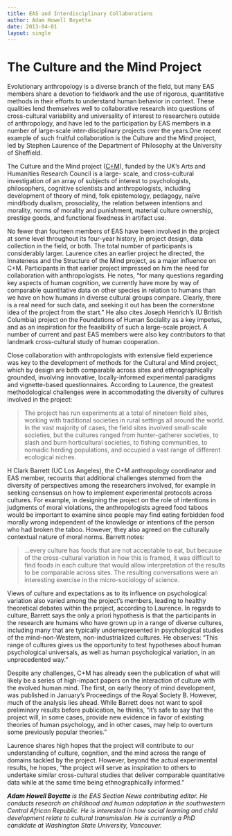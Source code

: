 ```yaml
---
title: EAS and Interdisciplinary Collaborations
author: Adam Howell Boyette
date: 2013-04-01
layout: single
---
```


# The Culture and the Mind Project

Evolutionary anthropology is a diverse branch of the field, but many EAS members share a devotion to fieldwork
and the use of rigorous, quantitative methods in their efforts to understand human behavior in context. These
qualities lend themselves well to collaborative research into questions of cross-cultural variability and
universality of interest to researchers outside of anthropology, and have led to the participation by EAS members
in a number of large-scale inter-disciplinary projects over the years.One recent example of such fruitful
collaboration is the Culture and the Mind project, led by Stephen Laurence of the Department of Philosophy at
the University of Sheffield.

The Culture and the Mind project ([C+M](http://http://www.philosophy.dept.shef.ac.uk/culture&mind/)), funded by the UK’s Arts and Humanities Research Council is a large-
scale, and cross-cultural investigation of an array of subjects of interest to psychologists, philosophers, cognitive
scientists and anthropologists, including development of theory of mind, folk epistemology, pedagogy, naïve
mind/body dualism, prosociality, the relation between intentions and morality, norms of morality and
punishment, material culture ownership, prestige goods, and functional fixedness in artifact use.

No fewer than fourteen members of EAS have been involved in the project at some level throughout its four-year
history, in project design, data collection in the field, or both. The total number of participants is considerably
larger. Laurence cites an earlier project he directed, the Innateness and the Structure of the Mind project, as a
major influence on C+M. Participants in that earlier project impressed on him the need for collaboration with
anthropologists. He notes, “for many questions regarding key aspects of human cognition, we currently have
more by way of comparable quantitative data on other species in relation to humans than we have on how
humans in diverse cultural groups compare. Clearly, there is a real need for such data, and seeking it out has been
the cornerstone idea of the project from the start.” He also cites Joseph Henrich’s (U British Columbia) project on
the Foundations of Human Sociality as a key impetus, and as an inspiration for the feasibility of such a large-scale
project. A number of current and past EAS members were also key contributors to that landmark cross-cultural
study of human cooperation.

Close collaboration with anthropologists with extensive field experience was key to the development of methods
for the Cultural and Mind project, which by design are both comparable across sites and ethnographically
grounded, involving innovative, locally-informed experimental paradigms and vignette-based questionnaires.
According to Laurence, the greatest methodological challenges were in accommodating the diversity of cultures
involved in the project:

> The project has run experiments at a total of nineteen field sites, working with traditional societies in
rural settings all around the world. In the vast majority of cases, the field sites involved small-scale
societies, but the cultures ranged from hunter-gatherer societies, to slash and burn horticultural
societies, to fishing communities, to nomadic herding populations, and occupied a vast range of
different ecological niches.

H Clark Barrett (UC Los Angeles), the C+M anthropology coordinator and EAS member, recounts that
additional challenges stemmed from the diversity of perspectives among the researchers involved, for example in
seeking consensus on how to implement experimental protocols across cultures. For example, in designing the
project on the role of intentions in judgments of moral violations, the anthropologists agreed food taboos would
be important to examine since people may find eating forbidden food morally wrong independent of the
knowledge or intentions of the person who had broken the taboo. However, they also agreed on the culturally
contextual nature of moral norms. Barrett notes:

> ...every culture has foods that are not acceptable to eat, but because of the cross-cultural variation in
how this is framed, it was difficult to find foods in each culture that would allow interpretation of the
results to be comparable across sites. The resulting conversations were an interesting exercise in the
micro-sociology of science.

Views of culture and expectations as to its influence on psychological variation also varied among the project’s
members, leading to healthy theoretical debates within the project, according to Laurence. In regards to culture,
Barrett says the only a priori hypothesis is that the participants in the research are humans who have grown up
in a range of diverse cultures, including many that are typically underrepresented in psychological studies of the
mind–non-Western, non-industrialized cultures. He observes: “This range of cultures gives us the opportunity to
test hypotheses about human psychological universals, as well as human psychological variation, in an
unprecedented way.”

Despite any challenges, C+M has already seen the publication of what will likely be a series of high-impact papers
on the interaction of culture with the evolved human mind. The first, on early theory of mind development, was
published in January’s Proceedings of the Royal Society B. However, much of the analysis lies ahead. While Barrett
does not want to spoil preliminary results before publication, he thinks, “it’s safe to say that the project will, in
some cases, provide new evidence in favor of existing theories of human psychology, and in other cases, may help
to overturn some previously popular theories.”

Laurence shares high hopes that the project will contribute to our understanding of culture, cognition, and the
mind across the range of domains tackled by the project. However, beyond the actual experimental results, he
hopes, “the project will serve as inspiration to others to undertake similar cross-cultural studies that deliver
comparable quantitative data while at the same time being ethnographically informed.”

***Adam Howell Boyette*** *is the EAS Section News contributing editor. He conducts research on childhood and human adaptation in the southwestern Central African Republic. He is interested in how social learning and child development relate to cultural transmission. He is currently a PhD candidate at Washington State University, Vancouver.*